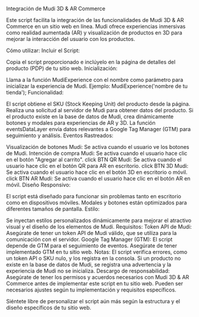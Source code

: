 
Integración de Mudi 3D & AR Commerce

Este script facilita la integración de las funcionalidades de Mudi 3D & AR Commerce en un sitio web en línea. Mudi ofrece experiencias inmersivas como realidad aumentada (AR) y visualización de productos en 3D para mejorar la interacción del usuario con los productos.

Cómo utilizar:
Incluir el Script:

Copia el script proporcionado e inclúyelo en la página de detalles del producto (PDP) de tu sitio web.
Inicialización:

Llama a la función MudiExperience con el nombre como parámetro para inicializar la experiencia de Mudi.
Ejemplo: MudiExperience('nombre de tu tienda');
Funcionalidad:

El script obtiene el SKU (Stock Keeping Unit) del producto desde la página.
Realiza una solicitud al servidor de Mudi para obtener datos del producto.
Si el producto existe en la base de datos de Mudi, crea dinámicamente botones y modales para experiencias de AR y 3D.
La función eventsDataLayer envía datos relevantes a Google Tag Manager (GTM) para seguimiento y análisis.
Eventos Rastreados:

Visualización de botones Mudi: Se activa cuando el usuario ve los botones de Mudi.
Intención de compra Mudi: Se activa cuando el usuario hace clic en el botón "Agregar al carrito".
click BTN QR Mudi: Se activa cuando el usuario hace clic en el botón QR para AR en escritorio.
click BTN 3D Mudi: Se activa cuando el usuario hace clic en el botón 3D en escritorio o móvil.
click BTN AR Mudi: Se activa cuando el usuario hace clic en el botón AR en móvil.
Diseño Responsivo:

El script está diseñado para funcionar sin problemas tanto en escritorio como en dispositivos móviles.
Modales y botones están optimizados para diferentes tamaños de pantalla.
Estilo:

Se inyectan estilos personalizados dinámicamente para mejorar el atractivo visual y el diseño de los elementos de Mudi.
Requisitos:
Token API de Mudi: Asegúrate de tener un token API de Mudi válido, que se utiliza para la comunicación con el servidor.
Google Tag Manager (GTM): El script depende de GTM para el seguimiento de eventos. Asegúrate de tener implementado GTM en tu sitio web.
Notas:
El script verifica errores, como un token API o SKU nulo, y los registra en la consola.
Si un producto no existe en la base de datos de Mudi, se registra una advertencia y la experiencia de Mudi no se inicializa.
Descargo de responsabilidad:
Asegúrate de tener los permisos y acuerdos necesarios con Mudi 3D & AR Commerce antes de implementar este script en tu sitio web. Pueden ser necesarios ajustes según tu implementación y requisitos específicos.

Siéntete libre de personalizar el script aún más según la estructura y el diseño específicos de tu sitio web.
